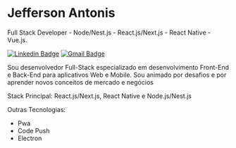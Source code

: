 # Jefferson Antonis

Full Stack Developer - Node/Nest.js - React.js/Next.js - React Native - Vue.js.

[![Linkedin Badge](https://img.shields.io/badge/-Jefferson%20Antonis-0e76a8?style=flat-square&logo=Linkedin&logoColor=white&link=https://www.linkedin.com/in/jeff-antonis/)](https://www.linkedin.com/in/jeff-antonis/) 
[![Gmail Badge](https://img.shields.io/badge/-antunis356@gmail.com-4285F4?style=flat-square&logo=Gmail&logoColor=white&link=mailto:antunis356@gmail.com)](mailto:antunis356@gmail.com)


Sou desenvolvedor Full-Stack especializado em desenvolvimento Front-End e Back-End para aplicativos Web e Mobile. Sou animado por desafios e por aprender novos conceitos de mercado e negócios


Stack Principal: React.js/Next.js, React Native e Node.js/Nest.js


Outras Tecnologias:
- Pwa
- Code Push
- Electron

